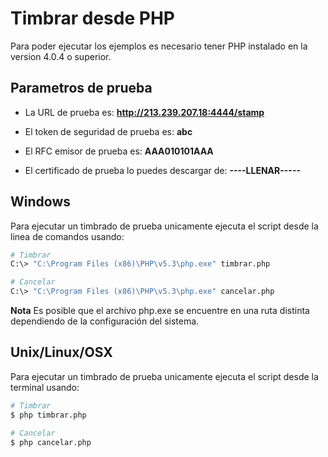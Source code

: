 # Timbrar desde PHP

Para poder ejecutar los ejemplos es necesario tener PHP instalado en la version 4.0.4 o superior.

## Parametros de prueba

- La URL de prueba es: **http://213.239.207.18:4444/stamp**

- El token de seguridad de prueba es: **abc**

- El RFC emisor de prueba es: **AAA010101AAA**

- El certificado de prueba lo puedes descargar de: **----LLENAR-----**

## Windows
Para ejecutar un timbrado de prueba unicamente ejecuta el script desde la linea de comandos usando:

```sh
# Timbrar
C:\> "C:\Program Files (x86)\PHP\v5.3\php.exe" timbrar.php

# Cancelar
C:\> "C:\Program Files (x86)\PHP\v5.3\php.exe" cancelar.php
```

**Nota** Es posible que el archivo php.exe se encuentre en una ruta distinta dependiendo de la configuración del sistema.

## Unix/Linux/OSX
Para ejecutar un timbrado de prueba unicamente ejecuta el script desde la terminal usando:

```sh
# Timbrar
$ php timbrar.php

# Cancelar
$ php cancelar.php
```